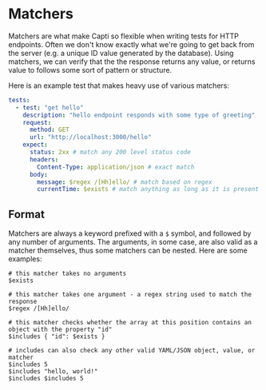 # Matchers

Matchers are what make Capti so flexible when writing tests for HTTP endpoints. Often we don't know exactly what we're going to get back from the server (e.g. a unique ID value generated by the database). Using matchers, we can verify that the the response returns any value, or returns value to follows some sort of pattern or structure.

Here is an example test that makes heavy use of various matchers:

```yaml
tests:
  - test: "get hello"
    description: "hello endpoint responds with some type of greeting"
    request:
      method: GET
      url: "http://localhost:3000/hello"
    expect:
      status: 2xx # match any 200 level status code
      headers:
        Content-Type: application/json # exact match
      body:
        message: $regex /[Hh]ello/ # match based on regex
        currentTime: $exists # match anything as long as it is present
```

## Format

Matchers are always a keyword prefixed with a `$` symbol, and followed by any number of arguments. The arguments, in some case, are also valid as a matcher themselves, thus some matchers can be nested. Here are some examples:

```
# this matcher takes no arguments
$exists 

# this matcher takes one argument - a regex string used to match the response
$regex /[Hh]ello/ 

# this matcher checks whether the array at this position contains an object with the property "id"
$includes { "id": $exists } 

# includes can also check any other valid YAML/JSON object, value, or matcher
$includes 5
$includes "hello, world!"
$includes $includes 5
```
